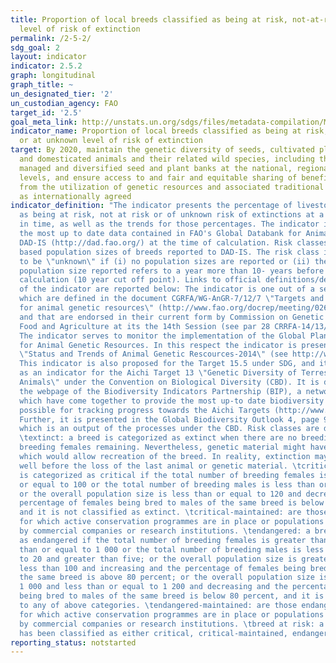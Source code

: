 ```yaml
---
title: Proportion of local breeds classified as being at risk, not-at-risk or at unknown
  level of risk of extinction
permalink: /2-5-2/
sdg_goal: 2
layout: indicator
indicator: 2.5.2
graph: longitudinal
graph_title: ~
un_designated_tier: '2'
un_custodian_agency: FAO
target_id: '2.5'
goal_meta_link: http://unstats.un.org/sdgs/files/metadata-compilation/Metadata-Goal-2.pdf
indicator_name: Proportion of local breeds classified as being at risk, not-at-risk
  or at unknown level of risk of extinction
target: By 2020, maintain the genetic diversity of seeds, cultivated plants and farmed
  and domesticated animals and their related wild species, including through soundly
  managed and diversified seed and plant banks at the national, regional and international
  levels, and ensure access to and fair and equitable sharing of benefits arising
  from the utilization of genetic resources and associated traditional knowledge,
  as internationally agreed
indicator_definition: "The indicator presents the percentage of livestock breeds classified
  as being at risk, not at risk or of unknown risk of extinctions at a certain moment
  in time, as well as the trends for those percentages. The indicator is based on
  the most up to date data contained in FAO's Global Databank for Animal Genetic Resources
  DAD-IS (http://dad.fao.org/) at the time of calculation. Risk classes are defined
  based population sizes of breeds reported to DAD-IS. The risk class is considered
  to be \"unknown\" if (i) no population sizes are reported or (ii) the most recent
  population size reported refers to a year more than 10- years before the year of
  calculation (10 year cut off point). Links to official definitions/descriptions
  of the indicator are reported below: The indicator is one out of a set of 3 sub-indicators
  which are defined in the document CGRFA/WG-AnGR-7/12/7 \"Targets and indicators
  for animal genetic resources\" (http://www.fao.org/docrep/meeting/026/me514e.pdf)
  and that are endorsed in their current form by Commission on Genetic Resources for
  Food and Agriculture at its the 14th Session (see par 28 CRRFA-14/13/Report at http://www.fao.org/docrep/meeting/028/mg538e.pdf).
  The indicator serves to monitor the implementation of the Global Plan of Action
  for Animal Genetic Resources. In this respect the indicator is presented in the
  \"Status and Trends of Animal Genetic Rescources-2014\" (see http://www.fao.org/3/a-mm278e.pdf).
  This indicator is also proposed for the Target 15.5 under SDG, and it serves also
  as an indicator for the Aichi Target 13 \"Genetic Diversity of Terrestrial Domesticated
  Animals\" under the Convention on Biological Diversity (CBD). It is described on
  the webpage of the Biodiversity Indicators Partnership (BIP), a network of organizations
  which have come together to provide the most up-to date biodiversity information
  possible for tracking progress towards the Aichi Targets (http://www.bipindicators.net/domesticatedanimals).
  Further, it is presented in the Global Biodiversity Outlook 4, page 91 (see http://www.cbd.int/gbo/gbo4/publication/gbo4-en-lr.pdf)
  which is an output of the processes under the CBD. Risk classes are defined as follows:
  \textinct: a breed is categorized as extinct when there are no breeding males or
  breeding females remaining. Nevertheless, genetic material might have been cryo-conserved
  which would allow recreation of the breed. In reality, extinction may be realized
  well before the loss of the last animal or genetic material. \tcritical: a breed
  is categorized as critical if the total number of breeding females is less than
  or equal to 100 or the total number of breeding males is less than or equal to five;
  or the overall population size is less than or equal to 120 and decreasing and the
  percentage of females being bred to males of the same breed is below 80 percent,
  and it is not classified as extinct. \tcritical-maintained: are those critical populations
  for which active conservation programmes are in place or populations are maintained
  by commercial companies or research institutions. \tendangered: a breed is categorized
  as endangered if the total number of breeding females is greater than 100 and less
  than or equal to 1 000 or the total number of breeding males is less than or equal
  to 20 and greater than five; or the overall population size is greater than 80 and
  less than 100 and increasing and the percentage of females being bred to males of
  the same breed is above 80 percent; or the overall population size is greater than
  1 000 and less than or equal to 1 200 and decreasing and the percentage of females
  being bred to males of the same breed is below 80 percent, and it is not assigned
  to any of above categories. \tendangered-maintained: are those endangered populations
  for which active conservation programmes are in place or populations are maintained
  by commercial companies or research institutions. \tbreed at risk: a breed that
  has been classified as either critical, critical-maintained, endangered, or endangered-maintained."
reporting_status: notstarted
---
```

